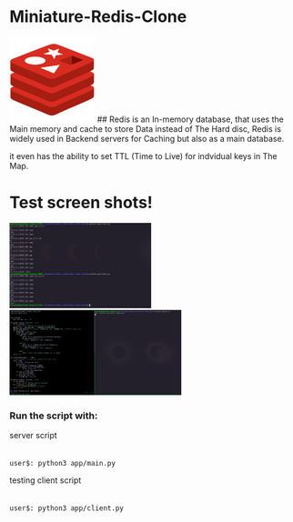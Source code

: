 # Miniature-Redis-Clone

<img src="https://raw.githubusercontent.com/devicons/devicon/master/icons/redis/redis-original.svg"  height="150" />
## Redis is an In-memory database, that uses the Main memory and cache to store Data instead of The Hard disc, Redis is widely used in Backend servers for Caching but also as a main database.

<p>
  it even has the ability to set TTL (Time to Live) for indvidual keys in The Map. 
</p>

<h1>Test screen shots! </h1>
<div>
  <img src="/montages/TTL-test-with-map.png" height="150" alt="Testing hashmap of redis with TTL" />
  <img src="/montages/server-runtime.png" height="150" alt="Server runtime screen shot!" />
</div>

<h3>Run the script with: </h3>
<p>server script</p>
<code>
user$: python3 app/main.py
</code>

<p>testing client script</p>
<code>
user$: python3 app/client.py
</code>
